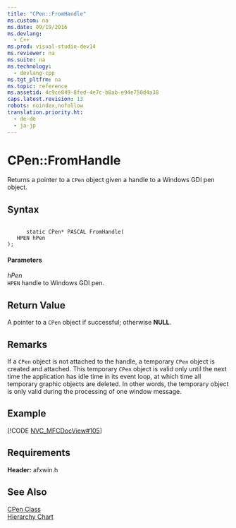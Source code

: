 ```yaml
---
title: "CPen::FromHandle"
ms.custom: na
ms.date: 09/19/2016
ms.devlang: 
  - C++
ms.prod: visual-studio-dev14
ms.reviewer: na
ms.suite: na
ms.technology: 
  - devlang-cpp
ms.tgt_pltfrm: na
ms.topic: reference
ms.assetid: 4c9ce849-8fed-4e7c-b8ab-e94e750d4a38
caps.latest.revision: 13
robots: noindex,nofollow
translation.priority.ht: 
  - de-de
  - ja-jp
---
```

# CPen::FromHandle
Returns a pointer to a `CPen` object given a handle to a Windows GDI pen object.  
  
## Syntax  
  
```  
  
      static CPen* PASCAL FromHandle(  
   HPEN hPen   
);  
```  
  
#### Parameters  
 *hPen*  
 `HPEN` handle to Windows GDI pen.  
  
## Return Value  
 A pointer to a `CPen` object if successful; otherwise **NULL**.  
  
## Remarks  
 If a `CPen` object is not attached to the handle, a temporary `CPen` object is created and attached. This temporary `CPen` object is valid only until the next time the application has idle time in its event loop, at which time all temporary graphic objects are deleted. In other words, the temporary object is only valid during the processing of one window message.  
  
## Example  
 [!CODE [NVC_MFCDocView#105](../CodeSnippet/VS_Snippets_Cpp/NVC_MFCDocView#105)]  
  
## Requirements  
 **Header:** afxwin.h  
  
## See Also  
 [CPen Class](../vs140/CPen-Class.md)   
 [Hierarchy Chart](../vs140/Hierarchy-Chart.md)